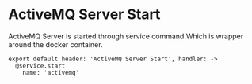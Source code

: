 
# ActiveMQ Server Start

ActiveMQ Server is started through service command.Which is wrapper around 
the docker container.

    export default header: 'ActiveMQ Server Start', handler: ->
      @service.start
        name: 'activemq'
